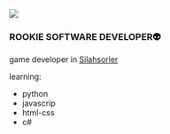 
<img src="https://github.com/DenizNazari/DenizNazari/blob/main/1054923.jpg" />

### ROOKIE SOFTWARE DEVELOPER👽



game developer in [Silahsorler](https://github.com/Silahsorler)

learning:
- python 
- javascrip
- html-css
- c#


     
     











<!--<img src="https://www.codewars.com/users/DenizNazar/badges/large"/>

<img src="https://github-readme-stats.vercel.app/api?username=DenizNazari&show_icons=true&theme=radical"/>

<!--
**DenizNazari/DenizNazari** is a ✨ _special_ ✨ repository because its `README.md` (this file) appears on your GitHub profile.
[![Top Langs](https://github-readme-stats.vercel.app/api/top-langs/?username=DenizNazari&layout=compact)](https://github.com/DenizNazari/github-readme-stats)

Here are some ideas to get you started:

- 🔭 I’m currently working on ...
- 🌱 I’m currently learning ...
- 👯 I’m looking to collaborate on ...
- 🤔 I’m looking for help with ...
- 💬 Ask me about ...
- 📫 How to reach me: ...
- 😄 Pronouns: ...
- ⚡ Fun fact: ...
-->
